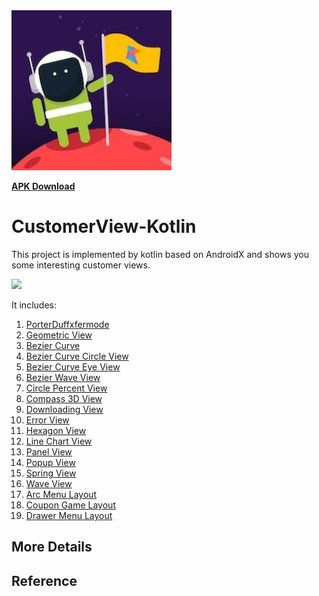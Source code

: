 <img src="./app/src/main/ic_launcher-playstore.png" style="zoom:50%;" />

**[APK Download](/app-debug.apk)**

# CustomerView-Kotlin

This project is implemented by kotlin based on AndroidX and shows you some interesting customer views. 

![](./CustomerView.gif)



It includes:

1. [PorterDuffxfermode](./app/src/main/java/com/jay/kotlin/customerview/geometric/PorterDuffXferMode.kt)
2. [Geometric View](./app/src/main/java/com/jay/kotlin/customerview/geometric/Geometric.kt)
3. [Bezier Curve](./app/src/main/java/com/jay/kotlin/customerview/geometric/BezierCurve.kt)
4. [Bezier Curve Circle View](./app/src/main/java/com/jay/kotlin/customerview/customer/BezierCurveCircleView.kt)
5. [Bezier Curve Eye View](./app/src/main/java/com/jay/kotlin/customerview/customer/BezierCurveEyeView.kt)
6. [Bezier Wave View](./app/src/main/java/com/jay/kotlin/customerview/customer/BezierWaveView.kt)
7. [Circle Percent View](./app/src/main/java/com/jay/kotlin/customerview/customer/CirclePercentView.kt)
8. [Compass 3D View](./app/src/main/java/com/jay/kotlin/customerview/customer/Compass3DView.kt)
9. [Downloading View](./app/src/main/java/com/jay/kotlin/customerview/customer/DownloadingView.kt)
10. [Error View](./app/src/main/java/com/jay/kotlin/customerview/customer/ErrorView.kt)
11. [Hexagon View](./app/src/main/java/com/jay/kotlin/customerview/customer/HexagonView.kt)
12. [Line Chart View](./app/src/main/java/com/jay/kotlin/customerview/customer/LineChartView.kt)
13. [Panel View](./app/src/main/java/com/jay/kotlin/customerview/customer/PanelView.kt)
14. [Popup View](./app/src/main/java/com/jay/kotlin/customerview/customer/PopupView.kt)
15. [Spring View](./app/src/main/java/com/jay/kotlin/customerview/customer/SpringView.kt)
16. [Wave View](./app/src/main/java/com/jay/kotlin/customerview/customer/WaveView.kt)
17. [Arc Menu Layout](./app/src/main/java/com/jay/kotlin/customerview/layout/ArcMenuLayout.kt)
18. [Coupon Game Layout](./app/src/main/java/com/jay/kotlin/customerview/layout/CouponGameLayout.kt)
19. [Drawer Menu Layout](./app/src/main/java/com/jay/kotlin/customerview/layout/DrawerMenuLayout.kt)



## More Details







## Reference

